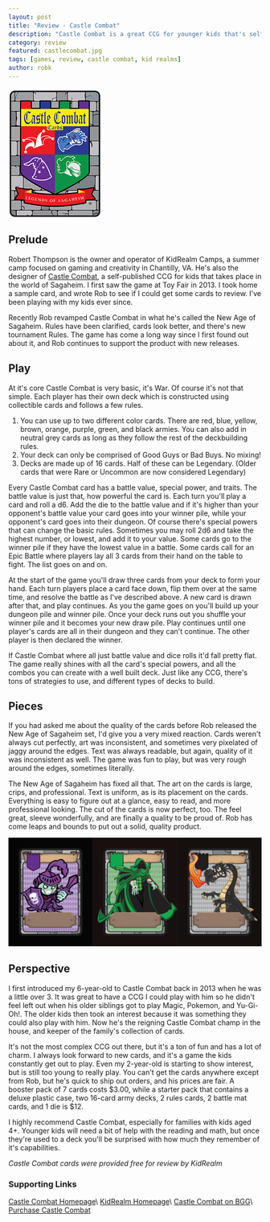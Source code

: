 ```yaml
---
layout: post
title: "Review - Castle Combat"
description: "Castle Combat is a great CCG for younger kids that's self published, and not widely known."
category: review
featured: castlecombat.jpg
tags: [games, review, castle combat, kid realms]
author: robk
---
```


<img src="/images/castlecombat/cardback.png" alt="Castle Combat Card Back" class="float-right" />

<h2>Prelude</h2>

Robert Thompson is the owner and operator of KidRealm Camps, a summer camp focused on gaming and creativity in Chantilly, VA. He's also the designer of [Castle Combat](http://www.castlecombat.com), a self-published CCG for kids that takes place in the world of Sagaheim. I first saw the game at Toy Fair in 2013. I took home a sample card, and wrote Rob to see if I could get some cards to review. I've been playing with my kids ever since.

Recently Rob revamped Castle Combat in what he's called the New Age of Sagaheim. Rules have been clarified, cards look better, and there's new tournament Rules. The game has come a long way since I first found out about it, and Rob continues to support the product with new releases.

<h2>Play</h2>

At it's core Castle Combat is very basic, it's War. Of course it's not that simple. Each player has their own deck which is constructed using collectible cards and follows a few rules.

1. You can use up to two different color cards. There are red, blue, yellow, brown, orange, purple, green, and black armies. You can also add in neutral grey cards as long as they follow the rest of the deckbuilding rules.
2. Your deck can only be comprised of Good Guys or Bad Buys. No mixing!
3. Decks are made up of 16 cards. Half of these can be Legendary. (Older cards that were Rare or Uncommon are now considered Legendary)

Every Castle Combat card has a battle value, special power, and traits. The battle value is just that, how powerful the card is. Each turn you'll play a card and roll a d6. Add the die to the battle value and if it's higher than your opponent's battle value your card goes into your winner pile, while your opponent's card goes into their dungeon. Of course there's special powers that can change the basic rules. Sometimes you may roll 2d6 and take the highest number, or lowest, and add it to your value. Some cards go to the winner pile if they have the lowest value in a battle. Some cards call for an Epic Battle where players lay all 3 cards from their hand on the table to fight. The list goes on and on.

At the start of the game you'll draw three cards from your deck to form your hand. Each turn players place a card face down, flip them over at the same time, and resolve the battle as I've described above. A new card is drawn after that, and play continues. As you the game goes on you'll build up your dungeon pile and winner pile. Once your deck runs out you shuffle your winner pile and it becomes your new draw pile. Play continues until one player's cards are all in their dungeon and they can't continue. The other player is then declared the winner.

If Castle Combat where all just battle value and dice rolls it'd fall pretty flat. The game really shines with all the card's special powers, and all the combos you can create with a well built deck. Just like any CCG, there's tons of strategies to use, and different types of decks to build.

<h2>Pieces</h2>

If you had asked me about the quality of the cards before Rob released the New Age of Sagaheim set, I'd give you a very mixed reaction. Cards weren't always cut perfectly, art was inconsistent, and sometimes very pixelated of jaggy around the edges. Text was always readable, but again, quality of it was inconsistent as well. The game was fun to play, but was very rough around the edges, sometimes literally.

The New Age of Sagaheim has fixed all that. The art on the cards is large, crips, and professional. Text is uniform, as is its placement on the cards. Everything is easy to figure out at a glance, easy to read, and more professional looking. The cut of the cards is now perfect, too. The feel great, sleeve wonderfully, and are finally a quality to be proud of. Rob has come leaps and bounds to put out a solid, quality product.

![Castle Combat Cards](/images/castlecombat/combatcards.jpg)

<h2>Perspective</h2>

I first introduced my 6-year-old to Castle Combat back in 2013 when he was a little over 3. It was great to have a CCG I could play with him so he didn't feel left out when his older siblings got to play Magic, Pokemon, and Yu-Gi-Oh!. The older kids then took an interest because it was something they could also play with him. Now he's the reigning Castle Combat champ in the house, and keeper of the family's collection of cards.

It's not the most complex CCG out there, but it's a ton of fun and has a lot of charm. I always look forward to new cards, and it's a game the kids constantly get out to play. Even my 2-year-old is starting to show interest, but is still too young to really play. You can't get the cards anywhere except from Rob, but he's quick to ship out orders, and his prices are fair. A booster pack of 7 cards costs $3.00, while a starter pack that contains a deluxe plastic case, two 16-card army decks, 2 rules cards, 2 battle mat cards, and 1 die is $12.

I highly recommend Castle Combat, especially for families with kids aged 4+. Younger kids will need a bit of help with the reading and math, but once they're used to a deck you'll be surprised with how much they remember of it's capabilities.

*Castle Combat cards were provided free for review by KidRealm*

<h3>Supporting Links</h3>

[Castle Combat Homepage](http://www.castlecombat.com)\\
[KidRealm Homepage](http://kidrealm.com)\\
[Castle Combat on BGG](https://boardgamegeek.com/boardgame/175296/castle-combat)\\
[Purchase Castle Combat](http://kidrealm.com/index.cfm?scn=ws&dsp=pageread&vw=shopcatalog&shopid=7195)
